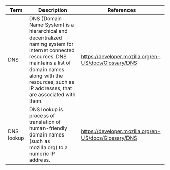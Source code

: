 | Term | Description | References |
| ---- | ----------- | ---------- |
| DNS | DNS (Domain Name System) is a hierarchical and decentralized naming system for Internet connected resources. DNS maintains a list of domain names along with the resources, such as IP addresses, that are associated with them. | https://developer.mozilla.org/en-US/docs/Glossary/DNS |
| DNS lookup | DNS lookup is process of translation of human-friendly domain names (such as mozilla.org) to a numeric IP address. |  https://developer.mozilla.org/en-US/docs/Glossary/DNS | 
